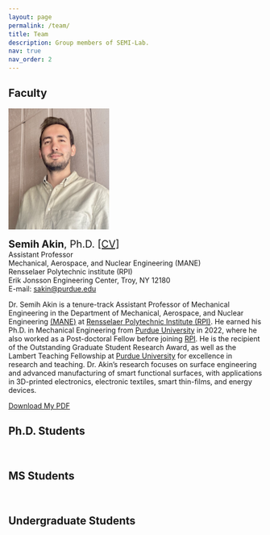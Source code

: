 ```yaml
---
layout: page
permalink: /team/
title: Team
description: Group members of SEMI-Lab. 
nav: true
nav_order: 2
---
```


## Faculty

<img src="../assets/img/Akin_Semihh.jpg" width="200" height="240"/>
<br>

<span style="font-size: 20px;"> <b>Semih Akin</b>, Ph.D. <a href="https://www.dropbox.com/scl/fi/lfr0mrchkedy65nkhwgjm/Semih_Akin_CV.pdf?rlkey=gyapf8rxznlxl86fc79ngjg98&dl=0">[CV]</a></span> 
<br>
Assistant Professor
<br>
Mechanical, Aerospace, and Nuclear Engineering (MANE)
<br>
Rensselaer Polytechnic institute (RPI)
<br>
Erik Jonsson Engineering Center, Troy, NY 12180
<br>
E-mail:  <a href="mailto:sakine@purdue.edu">sakin@purdue.edu</a>


Dr. Semih Akin is a tenure-track Assistant Professor of Mechanical Engineering in  the Department of Mechanical, Aerospace, and Nuclear Engineering [(MANE)](https://mane.rpi.edu/) at [Rensselaer Polytechnic Institute (RPI)](https://www.rpi.edu/). He earned his Ph.D. in Mechanical Engineering from [Purdue University](https://www.purdue.edu/) in 2022, where he also worked as a Post-doctoral Fellow before joining [RPI](https://www.rpi.edu/). He is the recipient of the Outstanding Graduate Student Research Award, as well as the Lambert Teaching Fellowship at [Purdue University](https://www.purdue.edu/) for excellence in research and teaching. Dr. Akin’s research focuses on surface engineering and advanced manufacturing of smart functional surfaces, with applications in 3D-printed electronics, electronic textiles, smart thin-films, and energy devices.

[Download My PDF](..assets/pdf/acs_2022.pdf.pdf)


## Ph.D. Students
<br>

<!--<style>
        .image-row {
            display: flex; /* Use flexbox for horizontal alignment */
            justify-content: space-between; /* Space evenly between the images */
            align-items: center; /* Center vertically */
        }

        .image-row img {
            max-width: 45%; /* Limit the width of each image */
            height: auto; /* Maintain aspect ratio */
        }
    </style>
</head>
<body>
    <div class="image-row">
        <img src="image1.jpg" alt="Image 1">
        <img src="image2.jpg" alt="Image 2">
    </div>
</body>
</html>
-->



## MS Students
<br>

## Undergraduate Students